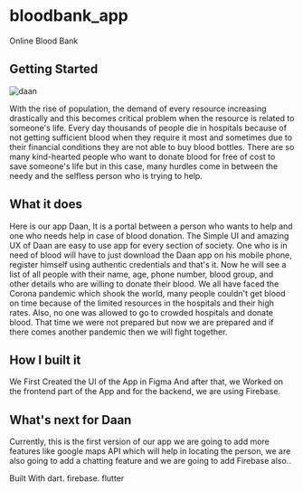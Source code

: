 # bloodbank_app

Online Blood Bank

## Getting Started


![daan](https://user-images.githubusercontent.com/72376166/144805118-f8d248aa-6212-422d-b925-0a16e93c42e6.png)






With the rise of population, the demand of every resource increasing drastically and this becomes critical problem when the resource is related to someone's life.
Every day thousands of people die in hospitals because of not getting sufficient blood when they require it most and sometimes due to their financial conditions they are not able to buy blood bottles. There are so many kind-hearted people who want to donate blood for free of cost to save someone's life but in this case, many hurdles come in between the needy and the selfless person who is trying to help.

## What it does
Here is our app Daan, It is a portal between a person who wants to help and one who needs help in case of blood donation. The Simple UI and amazing UX of Daan are easy to use app for every section of society. One who is in need of blood will have to just download the Daan app on his mobile phone, register himself using authentic credentials and that's it. Now he will see a list of all people with their name, age, phone number, blood group, and other details who are willing to donate their blood. We all have faced the Corona pandemic which shook the world, many people couldn't get blood on time because of the limited resources in the hospitals and their high rates. Also, no one was allowed to go to crowded hospitals and donate blood. That time we were not prepared but now we are prepared and if there comes another pandemic then we will fight together.

## How I built it
We First Created the UI of the App in Figma And after that, we Worked on the frontend part of the App and for the backend, we are using Firebase.


## What's next for Daan
Currently, this is the first version of our app we are going to add more features like google maps API which will help in locating the person, we are also going to add a chatting feature and we are going to add Firebase also..

Built With
dart.  firebase.  flutter

